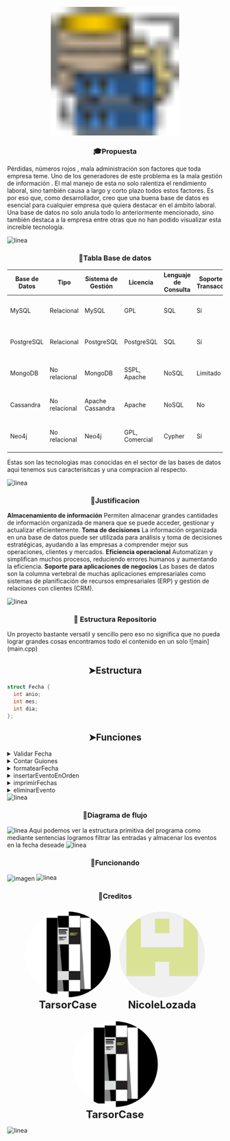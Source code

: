 
<p align="center">
  <a href="#"><img title="blackeye-im" src="https://github.com/TarsorCase/ExamenFinalBD/blob/master/Photos/base-de-datos.png" width="300" height="300"></a>
</p>
<p align="center">
  <h3 align="center">🎓Propuesta</h3>
  Pérdidas, números rojos , mala administración son factores que toda empresa teme. Uno de los generadores de este problema es la mala gestión de información . El mal manejo de esta no solo ralentiza el rendimiento laboral, sino también causa a largo y corto plazo todos estos factores. Es por eso que, como desarrollador, creo que una buena base de datos es esencial para cualquier empresa que quiera destacar en el ámbito laboral. Una base de datos no solo anula todo lo anteriormente mencionado, sino también destaca a la empresa entre otras que no han podido visualizar esta increíble tecnología.
</p> 
<img src="https://raw.githubusercontent.com/andreasbm/readme/master/assets/lines/colored.png" alt="linea" />
  <h3 align="center">📖Tabla Base de datos</h3>
  
| Base de Datos | Tipo          | Sistema de Gestión | Licencia       | Lenguaje de Consulta | Soporte para Transacciones | Escalabilidad           | Modelo de Datos | Soporte para la Nube    |
|---------------|---------------|--------------------|----------------|---------------------|----------------------------|-------------------------|-----------------|-------------------------|
| MySQL         | Relacional    | MySQL              | GPL            | SQL                 | Sí                         | Vertical                | Tablas          | AWS, Azure, Google Cloud|
| PostgreSQL    | Relacional    | PostgreSQL         | PostgreSQL     | SQL                 | Sí                         | Horizontal y Vertical   | Tablas          | AWS, Azure, Google Cloud|
| MongoDB       | No relacional | MongoDB            | SSPL, Apache   | NoSQL               | Limitado                   | Horizontal              | Documentos      | AWS, Azure, Google Cloud|
| Cassandra     | No relacional | Apache Cassandra   | Apache         | NoSQL               | No                         | Horizontal              | Clave-valor     | AWS, Azure, Google Cloud|
| Neo4j         | No relacional | Neo4j              | GPL, Comercial | Cypher              | Sí                         | Horizontal              | Grafo           | AWS, Azure, Google Cloud|


Estas son las tecnologias mas conocidas en el sector de las bases de datos aqui tenemos sus caracterisitcas y una compracion al respecto.

<img src="https://raw.githubusercontent.com/andreasbm/readme/master/assets/lines/colored.png" alt="linea" />

<h3 align="center">🔎Justificacion </h3>

</p>

**Almacenamiento de información** Permiten almacenar grandes cantidades de información organizada de manera que se puede acceder, gestionar y actualizar eficientemente.
**Toma de decisiones** La información organizada en una base de datos puede ser utilizada para análisis y toma de decisiones estratégicas, ayudando a las empresas a comprender mejor sus operaciones, clientes y mercados.
**Eficiencia operacional** Automatizan y simplifican muchos procesos, reduciendo errores humanos y aumentando la eficiencia.
**Soporte para aplicaciones de negocios** Las bases de datos son la columna vertebral de muchas aplicaciones empresariales como sistemas de planificación de recursos empresariales (ERP) y gestión de relaciones con clientes (CRM).

<img src="https://raw.githubusercontent.com/andreasbm/readme/master/assets/lines/colored.png" alt="linea" />

<h3 align="center">🐢 Estructura Repositorio</h3>
Un proyecto bastante versatil y sencillo pero eso no significa que no pueda lograr grandes cosas
encontramos todo el contenido en un solo ![main](main.cpp) 
<h2 align="center">➤Estructura</h2>

  ```cpp
  struct Fecha {
    int anio;
    int mes;
    int dia;
};
  ```

<h2 align="center">➤Funciones</h2>
<details>
<summary>Validar Fecha</summary>
  
  ```cpp
bool validarFecha(int anio, int mes, int dia) {
    if(anio == 0) {
        cout << "Year value is invalid: " << anio << endl;
        return false;
    }
    if(mes < 1 || mes > 12 )
    {
        cout << "Month value is invalid: "<< mes << endl;
        return false;
    }
    if (dia < 1 || dia > 31) 
    {
        cout << "Day value is invalid: "<<dia<<endl;
        return false;
    }
    if(mes == 2) 
    {
        if(dia > 29)
        {
            cout << "Day value is invalid: "<< dia << endl;
            return false;
        }
    }
    else if(mes == 4 || mes == 6 || mes == 9 || mes == 11) 
    {
        if(dia > 30) {
            cout << "Day value is invalid: "<< dia << endl;
            return false;
        }
    }
    return true;
}
```

Basicamente mediante una funcion booleana dentro de funcionan agrego filtros en forma de sentencias que permiten detectar si una fecha no es valida es decir su formato es erroneo
</details>

<details>
<summary>Contar Guiones</summary>

  ```cpp
int contarGuiones(const string& str) {
    int count = 0;
    for (char c : str) {
        if (c == '-') {
            count++;
        }
    }
    return count;
}
```

Esta funcion me permite asegurarme que la fecha siga el formato year-moth-day
</details>

<details>
<summary>formatearFecha</summary>

  ```cpp
string formatearFecha(int anio, int mes, int dia) {
    return to_string(anio) + "-" + (mes < 10 ? "0" : "") + to_string(mes) + "-" + (dia < 10 ? "0" : "") + to_string(dia);
}
```

Esta funcion me permite agregar los 0 que faltan a la fecha
</details>

<details>
  <summary>insertarEventoEnOrden</summary>

  ```cpp
void insertarEventoEnOrden(vector<string>& eventos, const string& evento) {
    auto it = eventos.begin();
    while (it != eventos.end() && *it < evento) {
        ++it;
    }
    if(it == eventos.end() || *it != evento) {
        eventos.insert(it,evento);
    }
}
```

Con esto ordeno los eventos en orden acendente como es requerido
</details>

<details>
  <summary>imprimirFechas</summary>

  ```cpp
void imprimirFechas(const map<string, vector<string>>& fechas) {
    for (const auto& par : fechas) {
        cout << "Fecha: " << par.first << endl;
        for (const auto& evento : par.second) {
            cout << "  - " << evento << endl;
        }
        cout << "-----------------------------------" << endl;
    }
}
```

Con esta funcion muestro las fechas en consola
</details>

<details>
<summary>eliminarEvento</summary>

  ```cpp
bool eliminarEvento(vector<string>& eventos, const string& evento) {
    for (auto it = eventos.begin(); it != eventos.end(); ++it) {
        if (*it == evento) {
            eventos.erase(it);
            return true;
        }
    }
    return false;
}
```

esta funcion de tipo booleana me permite eliminar los eventos la uso para los comandos de eliminacion
</details>

<img src="https://raw.githubusercontent.com/andreasbm/readme/master/assets/lines/colored.png" alt="linea" />
<h3 align="center">🌲Diagrama de flujo </h3>
<img src="diagrama-bd.png" alt="linea" />
Aqui podemos ver la estructura primitiva del programa como mediante sentencias logramos filtrar las entradas
y almacenar los eventos en la fecha deseade
<img src="https://raw.githubusercontent.com/andreasbm/readme/master/assets/lines/colored.png" alt="linea" />
<h3 align="center">🥪Funcionando</h3>
<img align="center" src="https://cdn.discordapp.com/attachments/1220051274041655386/1248173763351154779/ezgif-4-a4d6309530.gif?ex=6662b3e7&is=66616267&hm=bde601702044d8004291649840c00902ab3ac038e61183e55dc7fb1226b0adfa&" alt="imagen" />
<img src="https://raw.githubusercontent.com/andreasbm/readme/master/assets/lines/colored.png" alt="linea" />

<h3 align="center">👤Creditos </h3>


<div style="display: flex; justify-content: center; align-items: center;">
  <div style="text-align: center; margin: 10px;">
    <img src="https://github.com/TarsorCase/ExamenFinalBD/blob/master/Photos/TarsorCase.jpg" alt="TarsorCase" style="border-radius: 50%; width: 200px; height: 200px;">
    <br>
    <strong style="font-size: 24px;">TarsorCase</strong>
  </div>
  <div style="text-align: center; margin: 10px;">
    <img src="https://github.com/TarsorCase/ExamenFinalBD/blob/master/Photos/142690531.png" alt="Nicole Lozada" style="border-radius: 50%; width: 200px; height: 200px;">
    <br>
    <strong style="font-size: 24px;">NicoleLozada</strong>
  </div>
</div>


<p align="center">
  <img src="https://github.com/TarsorCase/ExamenFinalBD/blob/master/Photos/TarsorCase.jpg" alt="TarsorCase" style="border-radius: 50%; width: 200px; height: 200px;"/>
  <br>
  <strong style="font-size: 24px;">TarsorCase</strong>
</p>

<img src="https://raw.githubusercontent.com/andreasbm/readme/master/assets/lines/colored.png" alt="linea" />
